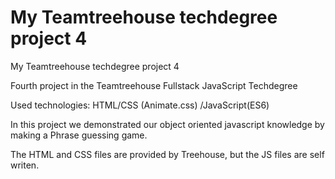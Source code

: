 # My Teamtreehouse techdegree project 4
My Teamtreehouse techdegree project 4


Fourth project in the Teamtreehouse Fullstack JavaScript Techdegree

Used technologies: HTML/CSS (Animate.css) /JavaScript(ES6)

In this project we demonstrated our object oriented javascript knowledge by making a Phrase guessing game.

The HTML and CSS files are provided by Treehouse, but the JS files are self writen.